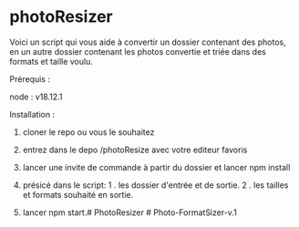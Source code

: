 # photoResizer

Voici un script qui vous aide à convertir un dossier contenant des photos, 
en un autre dossier contenant les photos convertie et triée dans des formats et taille 
voulu. 

Prérequis : 

node : v18.12.1

Installation : 

1. cloner le repo ou vous le souhaitez 

2. entrez dans le depo /photoResize avec votre editeur favoris 

3. lancer une invite de commande à partir du dossier et lancer 
    npm install 

4. présicé dans le script: 
    1 . les dossier d'entrée et de sortie.
    2 . les tailles et formats souhaité en sortie. 

5. lancer npm start.# PhotoResizer
#   P h o t o - F o r m a t S i z e r - v . 1  
 